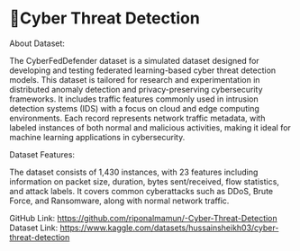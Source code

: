 # 🚀Cyber Threat Detection

About Dataset:

The CyberFedDefender dataset is a simulated dataset designed for developing and testing federated learning-based cyber threat detection models. This dataset is tailored for research and experimentation in distributed anomaly detection and privacy-preserving cybersecurity frameworks. It includes traffic features commonly used in intrusion detection systems (IDS) with a focus on cloud and edge computing environments. Each record represents network traffic metadata, with labeled instances of both normal and malicious activities, making it ideal for machine learning applications in cybersecurity.

Dataset Features:

The dataset consists of 1,430 instances, with 23 features including information on packet size, duration, bytes sent/received, flow statistics, and attack labels. It covers common cyberattacks such as DDoS, Brute Force, and Ransomware, along with normal network traffic.


GitHub Link: https://github.com/riponalmamun/-Cyber-Threat-Detection
Dataset Link: https://www.kaggle.com/datasets/hussainsheikh03/cyber-threat-detection

